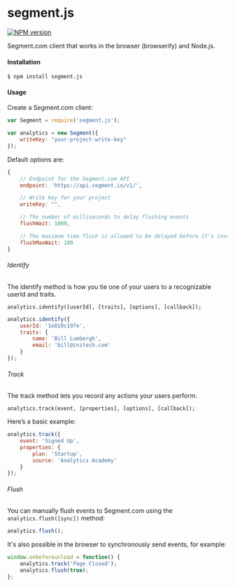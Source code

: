 # segment.js

[![NPM version](https://badge.fury.io/js/segment.js.svg)](http://badge.fury.io/js/segment.js)

Segment.com client that works in the browser (browserify) and Node.js.

#### Installation

```
$ npm install segment.js
```

#### Usage

Create a Segment.com client:

```js
var Segment = require('segment.js');

var analytics = new Segment({
    writeKey: "your-project-write-key"
});
```

Default options are:

```js
{
    // Endpoint for the Segment.com API
    endpoint: 'https://api.segment.io/v1/',

    // Write key for your project
    writeKey: "",

    // The number of milliseconds to delay flushing events
    flushWait: 1000,

    // The maximum time flush is allowed to be delayed before it’s invoked
    flushMaxWait: 100
}
```

###### Identify

The identify method is how you tie one of your users to a recognizable userId and traits.

```
analytics.identify([userId], [traits], [options], [callback]);
```

```js
analytics.identify({
    userId: '1e810c197e',
    traits: {
        name: 'Bill Lumbergh',
        email: 'bill@initech.com'
    }
});
```

###### Track

The track method lets you record any actions your users perform.

```
analytics.track(event, [properties], [options], [callback]);
```

Here’s a basic example:

```js
analytics.track({
    event: 'Signed Up',
    properties: {
        plan: 'Startup',
        source: 'Analytics Academy'
    }
});
```

###### Flush

You can manually flush events to Segment.com using the `analytics.flush([sync])` method:

```js
analytics.flush();
```

It's also possible in the browser to synchronously send events, for example:

```js
window.onbeforeunload = function() {
    analytics.track('Page Closed');
    analytics.flush(true);
};
```

